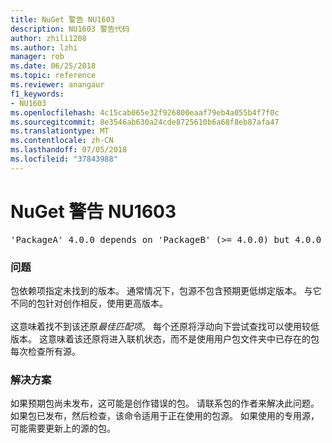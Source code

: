 ```yaml
---
title: NuGet 警告 NU1603
description: NU1603 警告代码
author: zhili1208
ms.author: lzhi
manager: rob
ms.date: 06/25/2018
ms.topic: reference
ms.reviewer: anangaur
f1_keywords:
- NU1603
ms.openlocfilehash: 4c15cab065e32f926800eaaf79eb4a055b4f7f0c
ms.sourcegitcommit: 8e3546ab630a24cde8725610b6a68f8eb87afa47
ms.translationtype: MT
ms.contentlocale: zh-CN
ms.lasthandoff: 07/05/2018
ms.locfileid: "37843988"
---
```

# <a name="nuget-warning-nu1603"></a>NuGet 警告 NU1603

<pre>'PackageA' 4.0.0 depends on 'PackageB' (>= 4.0.0) but 4.0.0 was not found. An approximate best match of 5.0.0 was resolved.</pre>

### <a name="issue"></a>问题

包依赖项指定未找到的版本。 通常情况下，包源不包含预期更低绑定版本。 与它不同的包针对创作相反，使用更高版本。<br/><br/>这意味着找不到该还原*最佳匹配项*。 每个还原将浮动向下尝试查找可以使用较低版本。 这意味着该还原将进入联机状态，而不是使用用户包文件夹中已存在的包每次检查所有源。

### <a name="solution"></a>解决方案
如果预期包尚未发布，这可能是创作错误的包。 请联系包的作者来解决此问题。 如果包已发布，然后检查，该命令适用于正在使用的包源。 如果使用的专用源，可能需要更新上的源的包。 